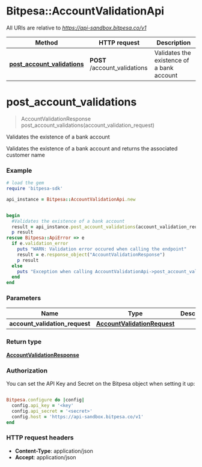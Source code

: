 # Bitpesa::AccountValidationApi

All URIs are relative to *https://api-sandbox.bitpesa.co/v1*

Method | HTTP request | Description
------------- | ------------- | -------------
[**post_account_validations**](AccountValidationApi.md#post_account_validations) | **POST** /account_validations | Validates the existence of a bank account


# **post_account_validations**
> AccountValidationResponse post_account_validations(account_validation_request)

Validates the existence of a bank account

Validates the existence of a bank account and returns the associated customer name

### Example
```ruby
# load the gem
require 'bitpesa-sdk'

api_instance = Bitpesa::AccountValidationApi.new


begin
  #Validates the existence of a bank account
  result = api_instance.post_account_validations(account_validation_request)
  p result
rescue Bitpesa::ApiError => e
  if e.validation_error
    puts "WARN: Validation error occured when calling the endpoint"
    result = e.response_object("AccountValidationResponse")
    p result
  else
    puts "Exception when calling AccountValidationApi->post_account_validations: #{e}"
  end
end
```

### Parameters

Name | Type | Description  | Notes
------------- | ------------- | ------------- | -------------
 **account_validation_request** | [**AccountValidationRequest**](AccountValidationRequest.md)|  | 

### Return type

[**AccountValidationResponse**](AccountValidationResponse.md)

### Authorization

You can set the API Key and Secret on the Bitpesa object when setting it up:

```ruby

Bitpesa.configure do |config|
  config.api_key = '<key'
  config.api_secret = '<secret>'
  config.host = 'https://api-sandbox.bitpesa.co/v1'
end

```

### HTTP request headers

 - **Content-Type**: application/json
 - **Accept**: application/json



